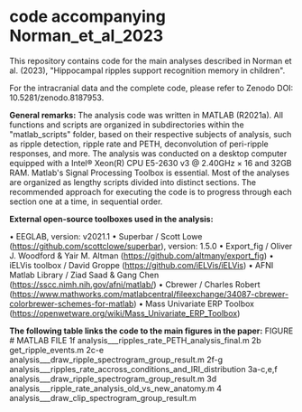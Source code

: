 # code accompanying Norman_et_al_2023

﻿This repository contains code for the main analyses described in Norman et al. (2023), "Hippocampal ripples support recognition memory in children".

For the intracranial data and the complete code, please refer to Zenodo DOI: 10.5281/zenodo.8187953.

**General remarks:**
The analysis code was written in MATLAB (R2021a). All functions and scripts are organized in subdirectories within the "matlab_scripts" folder, based on their respective subjects of analysis, such as ripple detection, ripple rate and PETH, deconvolution of peri-ripple responses, and more.
The analysis was conducted on a desktop computer equipped with a Intel® Xeon(R) CPU E5-2630 v3 @ 2.40GHz × 16 and 32GB RAM. Matlab's Signal Processing Toolbox is essential.
Most of the analyses are organized as lengthy scripts divided into distinct sections. The recommended approach for executing the code is to progress through each section one at a time, in sequential order.

**External open-source toolboxes used in the analysis:**

•	EEGLAB, version: v2021.1
•	Superbar / Scott Lowe (https://github.com/scottclowe/superbar), version: 1.5.0
•	Export_fig / Oliver J. Woodford & Yair M. Altman (https://github.com/altmany/export_fig)
•	iELVis toolbox / David Groppe (https://github.com/iELVis/iELVis)
•	AFNI Matlab Library / Ziad Saad & Gang Chen (https://sscc.nimh.nih.gov/afni/matlab/)
•	Cbrewer / Charles Robert (https://www.mathworks.com/matlabcentral/fileexchange/34087-cbrewer-colorbrewer-schemes-for-matlab)
•	Mass Univariate ERP Toolbox (https://openwetware.org/wiki/Mass_Univariate_ERP_Toolbox)

**The following table links the code to the main figures in the paper:**
FIGURE #		MATLAB FILE
1f			analysis___ripples_rate_PETH_analysis_final.m
2b			get_ripple_events.m
2c-e 			analysis___draw_ripple_spectrogram_group_result.m
2f-g			analysis___ripples_rate_accross_conditions_and_IRI_distribution
3a-c,e,f		analysis___draw_ripple_spectrogram_group_result.m
3d			analysis___ripple_rate_analysis_old_vs_new_anatomy.m
4			analysis___draw_clip_spectrogram_group_result.m

